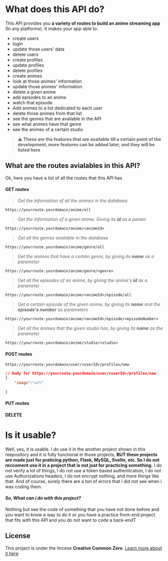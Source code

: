 # What does this API do?


This API provides you **a variety of routes to build an anime streaming app** (In any platforms). It makes your app able to: 
- create users 
- login
-  update those users' data
-  delete users
-  create profiles
- update profiles
- delete profiles
- create animes
- look at those animes' information
- update those animes' information
- delete a given anime
- add episodes to an anime
- watch that episode
-    Add animes to a list dedicated to each user
- delete those animes from that list
- see the genres that are available in the API
- see what animes have that genre
- see the animes of a certain studio
> **:warning: These are the features that are available till a certain point of the development, more features can be added later, and they will be listed here**

## What are the routes avialables in this API? 


Ok, here you have a list of all the routes that this API has


#### GET routes

 
> *Get the information of all the animes in the database*

```http
https://yourroute.yourdomain/anime/all
```

> *Get the information of a given anime. Giving its **id** as a param*

```http
https://yourroute.yourdomain/anime/<animeId>
```

> *Get all the genres available in the database*


```http
https://yourroute.yourdomain/anime/genre/all
```

> *Get the animes that have a certain genre, by giving its **name** as a parameter*

```http
https://yourroute.yourdomain/anime/genre/<genre>
```

> *Get all the episodes of an anime, by giving the anime's **id** as a parameter*

```http
https://yourroute.yourdomain/anime/<animeId>/episode/all
```

> *Get a certain episode of the given anime, by giving its **name** and the **episode's number** as parameters*

```http
https://yourroute.yourdomain/anime/<animeId>/episode/<episodeNumber>
```

> *Get all the animes that the given studio has, by giving its **name** as the parameter*
```http
https://yourroute.yourdomain/anime/studio/<studio>
```


#### POST routes

```http
https://yourroute.yourdomain/user/<userId>/profiles/new
```
```json
// body for https://yourroute.yourdomain/user/<userId>/profiles/new
{
	"image":"url"

}
```



#### PUT routes

#### DELETE 


# Is it usable?

Well, yes, it is usable. I do use it in the another project shown in this reepository and it is fully functional in those projects, **BUT these projects are made just for praticing python, Flask, MySQL, Svelte, etc. So I do not reccoment use it in a project that is not just for practicing something.** I do not verify a lot of things, I do not use a token based authentication, I do not use Authorizations headers, I do not encrypt nothing, and more things like that. And of course, surely there are a ton of errors that i did not see when i was coding them.

#### *So, What can i do with this project?*

Nothing but see the code of something that you have not done before and you want to know a way to do it or you have a practice front-end project that fits with this API and you do not want to code a back-endT






## License
This project is under the lincese **Creative Common Zero**. [Learn more about it here](https://creativecommons.org/public-domain/cc0/)
